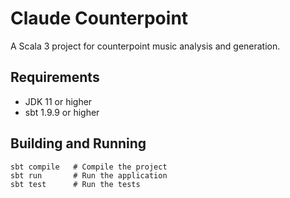 # Claude Counterpoint

A Scala 3 project for counterpoint music analysis and generation.

## Requirements

- JDK 11 or higher
- sbt 1.9.9 or higher

## Building and Running

```
sbt compile   # Compile the project
sbt run       # Run the application
sbt test      # Run the tests
```